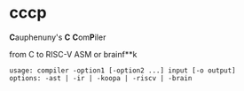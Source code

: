# cccp
**C**auphenuny's **C** **C**om**P**iler

from C to RISC-V ASM or brainf**k

```shell
usage: compiler -option1 [-option2 ...] input [-o output]
options: -ast | -ir | -koopa | -riscv | -brain
```